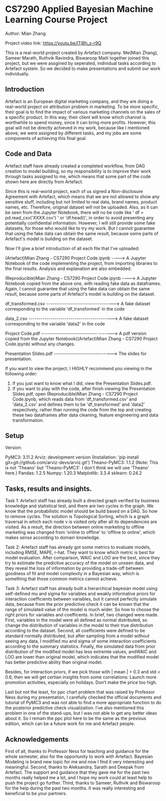 # CS7290 Applied Bayesian Machine Learning Course Project

Author: Mian Zhang

Project video link: https://youtu.be/lTjBh_s-r9Q

This is a real-world project created by Artefact company. Me(Mian Zhang), Sameer Marath, Ruthvik Ravindra, Biswaroop Maiti together joined this project, but we were assgined by seperated, individual tasks according to Artefact system. So we decided to make presentations and submit our work individually.

## Introduction

Artefact is an European digital marketing company, and they are doing a real-world project on attribution problem in marketing. To be more specific, their goal is to find the impact of various marketing channels on the sales of a specific product. In this way, their client will know which channel is worthwhile to spend money, since it can bring more profits. However, this goal will not be directly achieved in my work, because like I mentioned above, we were assigned by different tasks, and my jobs are some components of achieving this final goal.

## Code and Data

Artefact staff have already created a completed workflow, from DAG creation to model building, so my responsibility is to improve their work through tasks assigned to me, which means that some part of the code shown here are directly from Artefact. 

Since this is real-world project, each of us signed a Non-disclosure Agreement with Artefact, which means that we are not allowed to show any sensitive stuff, including but not limited to real data, brand names, product names, etc. Therefore, original dataset will not be uploaded. Also, as it can be seen from the Jupyter Notebook, there will no be code like ' df = pd.read_csv('XXXX.csv') ' or 'df.head()', in order to avoid presenting any potentially confidential information. However, I will still provide some fake datasets, for those who would like to try my work. But I cannot guarantee that using the fake data can obtain the same result, because some parts of Artefact's model is building on the dataset.

Now I'll give a brief introduction of all each file that I've uploaded:

(Artefact)Mian Zhang - CS7290 Project Code.ipynb ----> A Jupyter Notebook of the code implementing the project, from importing libraries to the final results. Analysis and explanation are also embedded. 

(Reproducible)Mian Zhang - CS7290 Project Code.ipynb ----> A Jupyter Notebook copied from the above one, with reading fake data as dataframes. Again, I cannot guarantee that using the fake data can obtain the same result, because some parts of Artefact's model is building on the dataset. 

df_transformed.csv ----------------------------------> A fake dataset corresponding to the variable 'df_transformed' in the code

data_2.csv ------------------------------------------> A fake dataset corresponding to the variable 'data2' in the code

Project Code.pdf ---------------------------- -------> A pdf version copied from the Jupyter Notebook((Artefact)Mian Zhang - CS7290 Project Code.ipynb) without any changes.

Presentation Slides.pdf -----------------------------> The slides for presentation.

If you want to view the project, I HIGHLY recommend you viewing in the following order:

1. If you just want to know what I did, view the Presentation Slides.pdf.
2. If you want to play with the code, after finish viewing the Presentation Slides.pdf, open (Reproducible)Mian Zhang - CS7290 Project Code.ipynb, which reads data from 'df_transformed.csv' and 'data_2.csv' and defines them to be 'df_transformed' and 'data2' respectively, rather than running the code from the top and creating these two dataframes after data cleaning, feature engineering and data transformation. 

## Setup
Version:

PyMC3: 3.11.2
Arviz: development version (Installation: 'pip install git+git://github.com/arviz-devs/arviz.git')
Theano-PyMC3: 1.1.2 (Note: This is not 'Theano' but 'Theano-PyMC3'. I don't think we will use 'Theano' here.)
Pandas: 1.2.5
Numpy: 1.20.3
Matplotlib: 3.3.4
sklearn: 0.24.2

## Tasks, results and insights.

Task 1: Artefact staff has already built a directed graph verified by business knowledge and statistical test, and there are two cycles in the graph. We know that the probabilistic model should be build based on a DAG. So how to remove cycles. The solution is Topological Sorting, which is a graph traversal in which each node v is visited only after all its dependencies are visited. As a result, the direction between online marketing to offline marketing was changed from 'online to offline' to 'offline to online', which makes sense according to domain knowledge.

Task 2: Artefact staff has already got some metrics to evaluate models, including RMSE, MAPE, r-hat. They want to know which metric is best for model evaluation. After comparison, WAIC and LOO are the best, since they try to estimate the predictive accuracy of the model on unseen data, and they reveal the loss of information by providing a trade-off between goodness of fit and model complexity in a Bayesian way, which is something that those common metrics cannot achieve.

Task 3: Artefact staff has already built a hierarchical bayesian model using self-defined mu and sigma for variables and weakly informative priors for interaction coefficients between variables, but it cannot perfectly simulate data, because from the prior predictive check it can be known that the range of simulated value of the model is much wider. So how to choose the right priors for variables and coefficents. In brief, two changed were made. First,  variables in the model were all defined as normal distributed, so change the distribution of variables in the model to their true distribution according to the dataset. Second, all coefficients were defined to be standard normally distributed, but after sampling from a model without seeing any data, I modified mu and sigma of some interaction coefficients according to the summary statistics. Finally, the simulated data from prior distribution of the modified model has less extremte values, andWAIC and LOO are lower than original model, which indicates that the modified model has better predictive ability than original model.

Besides, for interaction priors, if we pick those with | mean | > 0.3 and std < 0.6, then we will get certian insights from some correlations: Launch more promotion activities, especially on holidays. Don’t make the price too high.

Last but not the least, for ppc chart problem that was raised by Professor Ness during my presentation, I carefully checked the official documents and tutorial of PyMC3 and was not able to find a more appropriate function to do the posterior predictive check visualization. I've also mentioned this problem in one of the stand-ups, but I was not able to get any better ideas about it. So I remain the ppc plot here to be the same as the previous edition, which can be a future work for me and Artefact people.

## Acknowledgements

First of all, thanks to Professor Ness for teaching and guidance for the whole semester, also for the opportunity to work with Artefact. Bayesian Modeling is brand new topic for me and now I find it very interesting and meaningful. Second, thanks to Aleksandra, Sarath and Deepak from Artefact. The support and guidance that they gave me for the past two months really helped me a lot, and I hope my work could at least help to push the project go further. Third, thanks to Sameer, Ruthvik and Biswaroop for the help during the past two months. It was really interesting and beneficial to be your partners.

